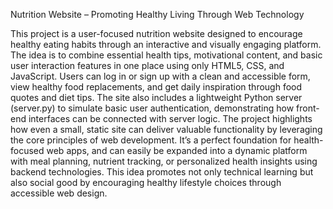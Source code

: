 Nutrition Website – Promoting Healthy Living Through Web Technology

This project is a user-focused nutrition website designed to encourage healthy eating habits through an interactive and visually engaging platform. The idea is to combine essential health tips, motivational content, and basic user interaction features in one place using only HTML5, CSS, and JavaScript. Users can log in or sign up with a clean and accessible form, view healthy food replacements, and get daily inspiration through food quotes and diet tips. 
The site also includes a lightweight Python server (server.py) to simulate basic user authentication, demonstrating how front-end interfaces can be connected with server logic. The project highlights how even a small, static site can deliver valuable functionality by leveraging the core principles of web development. It’s a perfect foundation for health-focused web apps, and can easily be expanded into a dynamic platform with meal planning, nutrient tracking, or personalized health insights using backend technologies. This idea promotes not only technical learning but also social good by encouraging healthy lifestyle choices through accessible web design.

